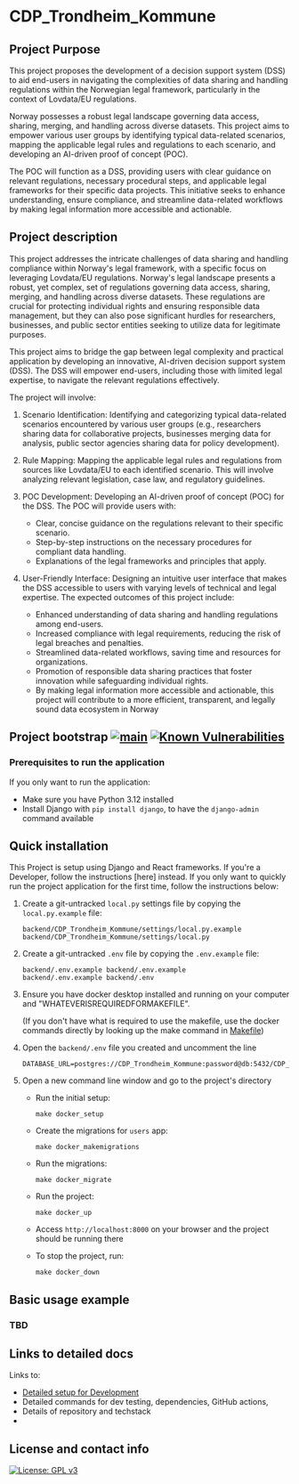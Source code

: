 # CDP_Trondheim_Kommune

## Project Purpose

This project proposes the development of a decision support system (DSS) to aid end-users in navigating the complexities of data sharing and handling regulations within the Norwegian legal framework, particularly in the context of Lovdata/EU regulations. 

Norway possesses a robust legal landscape governing data access, sharing, merging, and handling across diverse datasets. This project aims to empower various user groups by identifying typical data-related scenarios, mapping the applicable legal rules and regulations to each scenario, and developing an AI-driven proof of concept (POC). 

The POC will function as a DSS, providing users with clear guidance on relevant regulations, necessary procedural steps, and applicable legal frameworks for their specific data projects. This initiative seeks to enhance understanding, ensure compliance, and streamline data-related workflows by making legal information more accessible and actionable.

## Project description
This project addresses the intricate challenges of data sharing and handling compliance within Norway's legal framework, with a specific focus on leveraging Lovdata/EU regulations. Norway's legal landscape presents a robust, yet complex, set of regulations governing data access, sharing, merging, and handling across diverse datasets. These regulations are crucial for protecting individual rights and ensuring responsible data management, but they can also pose significant hurdles for researchers, businesses, and public sector entities seeking to utilize data for legitimate purposes. 

This project aims to bridge the gap between legal complexity and practical application by developing an innovative, AI-driven decision support system (DSS). The DSS will empower end-users, including those with limited legal expertise, to navigate the relevant regulations effectively. 

The project will involve:

1. Scenario Identification: Identifying and categorizing typical data-related scenarios encountered by various user groups (e.g., researchers sharing data for collaborative projects, businesses merging data for analysis, public sector agencies sharing data for policy development).

2. Rule Mapping: Mapping the applicable legal rules and regulations from sources like Lovdata/EU to each identified scenario. This will involve analyzing relevant legislation, case law, and regulatory guidelines.

3. POC Development: Developing an AI-driven proof of concept (POC) for the DSS. The POC will provide users with:
    - Clear, concise guidance on the regulations relevant to their specific scenario.
    - Step-by-step instructions on the necessary procedures for compliant data handling.
    - Explanations of the legal frameworks and principles that apply.

4. User-Friendly Interface: Designing an intuitive user interface that makes the DSS accessible to users with varying levels of technical and legal expertise. The expected outcomes of this project include:
    - Enhanced understanding of data sharing and handling regulations among end-users.
    - Increased compliance with legal requirements, reducing the risk of legal breaches and penalties.
    - Streamlined data-related workflows, saving time and resources for organizations.
    - Promotion of responsible data sharing practices that foster innovation while safeguarding individual rights.
    - By making legal information more accessible and actionable, this project will contribute to a more efficient, transparent, and legally sound data ecosystem in Norway

## Project bootstrap [![main](https://github.com/vintasoftware/django-react-boilerplate/actions/workflows/main.yml/badge.svg)](https://github.com/vintasoftware/django-react-boilerplate/actions/workflows/main.yml) [![Known Vulnerabilities](https://snyk.io/test/github/vintasoftware/django-react-boilerplate/badge.svg)](https://snyk.io/test/github/vintasoftware/django-react-boilerplate)
### Prerequisites to run the application
If you only want to run the application:
- Make sure you have Python 3.12 installed
- Install Django with `pip install django`, to have the `django-admin` command available

## Quick installation

This Project is setup using Django and React frameworks. If you're a Developer, follow the instructions [here] instead. If you only want to quickly run the project application for the first time, follow the instructions below:

1. Create a git-untracked `local.py` settings file by copying the `local.py.example` file:
    ```
    backend/CDP_Trondheim_Kommune/settings/local.py.example backend/CDP_Trondheim_Kommune/settings/local.py
    ```
2. Create a git-untracked `.env` file by copying the `.env.example` file:
    ```
    backend/.env.example backend/.env.example
    backend/.env.example backend/.env
    ```
3. Ensure you have docker desktop installed and running on your computer and "WHATEVERISREQUIREDFORMAKEFILE". 

    (If you don't have what is required to use the makefile, use the docker commands directly by looking up the make command in [Makefile](Makefile))

4. Open the `backend/.env` file you created and uncomment the line 

    ```
    DATABASE_URL=postgres://CDP_Trondheim_Kommune:password@db:5432/CDP_Trondheim_Kommune
    ```
5. Open a new command line window and go to the project's directory
	- Run the initial setup:
      ```
      make docker_setup
      ```
	- Create the migrations for `users` app:
      ```
      make docker_makemigrations
      ```
	- Run the migrations:
      ```
      make docker_migrate
      ```
	- Run the project:
    	```
      make docker_up
      ```
	- Access `http://localhost:8000` on your browser and the project should be running there

	- To stop the project, run:
    	```
      make docker_down
      ```
  

## Basic usage example
### TBD

## Links to detailed docs
Links to: 
- [Detailed setup for Development](docs/dev.md)
- Detailed commands for dev testing, dependencies, GitHub actions, 
- Details of repository and techstack
- 

## License and contact info

[![License: GPL v3](https://img.shields.io/badge/License-GPLv3-blue.svg)](LICENSE)
